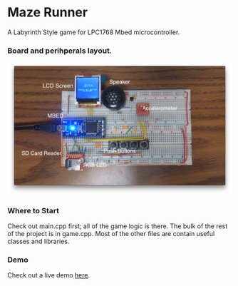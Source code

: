 # Maze Runner
A Labyrinth Style game for LPC1768 Mbed microcontroller.

### Board and perihperals layout.
![layout](layout.png)

### Where to Start
Check out main.cpp first; all of the game logic is there.  The bulk of the rest of the project is in game.cpp.  Most of the other files are contain useful classes and libraries.

### Demo
Check out a live demo [here](https://www.youtube.com/watch?v=src6Vlo8ayc).
